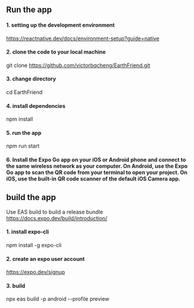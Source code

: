 ## Run the app

#### 1. setting up the development environment
https://reactnative.dev/docs/environment-setup?guide=native

#### 2. clone the code to your local machine
git clone https://github.com/victorbqcheng/EarthFriend.git

#### 3. change directory
cd EarthFriend

#### 4. install dependencies
npm install

#### 5. run the app
npm run start

#### 6. Install the Expo Go app on your iOS or Android phone and connect to the same wireless network as your computer. On Android, use the Expo Go app to scan the QR code from your terminal to open your project. On iOS, use the built-in QR code scanner of the default iOS Camera app.

## build the app
Use EAS build to build a release bundle
https://docs.expo.dev/build/introduction/

#### 1. install expo-cli
npm install -g expo-cli
#### 2. create an expo user account
https://expo.dev/signup
#### 3. build
npx eas build -p android --profile preview